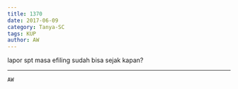 ```yaml
---
title: 1370
date: 2017-06-09
category: Tanya-SC
tags: KUP
author: AW
---
```


lapor spt masa efiling sudah bisa sejak kapan?

---



`AW`
